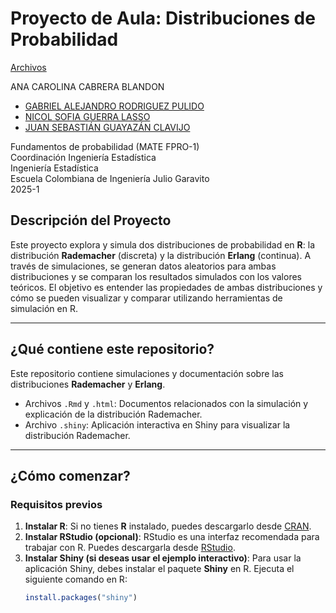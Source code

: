 # Proyecto de Aula: Distribuciones de Probabilidad
[Archivos](https://pruebacorreoescuelaingeduco-my.sharepoint.com/:f:/g/personal/juan_guayazan-c_mail_escuelaing_edu_co/Ej-ZDPKVbMBCr_A_KhaELmABHvCVGR6VuuuhWF0KRy1knQ?e=OBcPgn)

ANA CAROLINA CABRERA BLANDON
- [GABRIEL ALEJANDRO RODRIGUEZ PULIDO](gabriel.rodriguez-p@mail.escuelaing.edu.co)
- [NICOL SOFIA GUERRA LASSO](nicol.guerra@mail.escuelaing.edu.co)
- [JUAN SEBASTIÁN GUAYAZÁN CLAVIJO](juan.guayazan-c@mail.escuelaing.edu.co)

Fundamentos de probabilidad (MATE FPRO-1)     
Coordinación Ingeniería Estadística     
Ingeniería Estadística    
Escuela Colombiana de Ingeniería Julio Garavito    
2025-1 

## Descripción del Proyecto

Este proyecto explora y simula dos distribuciones de probabilidad en **R**: la distribución **Rademacher** (discreta) y la distribución **Erlang** (continua). A través de simulaciones, se generan datos aleatorios para ambas distribuciones y se comparan los resultados simulados con los valores teóricos. El objetivo es entender las propiedades de ambas distribuciones y cómo se pueden visualizar y comparar utilizando herramientas de simulación en R.

---

## ¿Qué contiene este repositorio?

Este repositorio contiene simulaciones y documentación sobre las distribuciones **Rademacher** y **Erlang**. 

- Archivos `.Rmd` y `.html`: Documentos relacionados con la simulación y explicación de la distribución Rademacher.
- Archivo `.shiny`: Aplicación interactiva en Shiny para visualizar la distribución Rademacher.

---

## ¿Cómo comenzar?

### Requisitos previos

1. **Instalar R**: Si no tienes **R** instalado, puedes descargarlo desde [CRAN](https://cran.r-project.org).
2. **Instalar RStudio (opcional)**: RStudio es una interfaz recomendada para trabajar con R. Puedes descargarla desde [RStudio](https://www.rstudio.com).
3. **Instalar Shiny (si deseas usar el ejemplo interactivo)**: Para usar la aplicación Shiny, debes instalar el paquete **Shiny** en R. Ejecuta el siguiente comando en R:
   ```R
   install.packages("shiny")   
